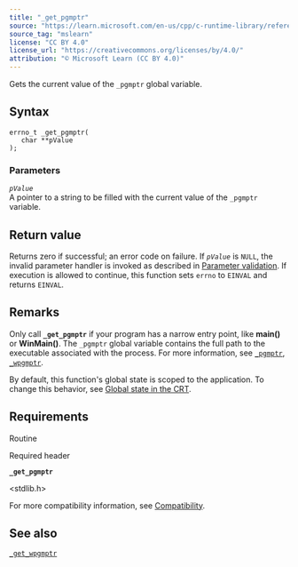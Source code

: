```yaml
---
title: "_get_pgmptr"
source: "https://learn.microsoft.com/en-us/cpp/c-runtime-library/reference/get-pgmptr?view=msvc-170"
source_tag: "mslearn"
license: "CC BY 4.0"
license_url: "https://creativecommons.org/licenses/by/4.0/"
attribution: "© Microsoft Learn (CC BY 4.0)"
---
```

Gets the current value of the `_pgmptr` global variable.

## Syntax

```
errno_t _get_pgmptr(
   char **pValue
);
```

### Parameters

_`pValue`_  
A pointer to a string to be filled with the current value of the `_pgmptr` variable.

## Return value

Returns zero if successful; an error code on failure. If _`pValue`_ is `NULL`, the invalid parameter handler is invoked as described in [Parameter validation](https://learn.microsoft.com/en-us/cpp/c-runtime-library/parameter-validation?view=msvc-170). If execution is allowed to continue, this function sets `errno` to `EINVAL` and returns `EINVAL`.

## Remarks

Only call **`_get_pgmptr`** if your program has a narrow entry point, like **main()** or **WinMain()**. The `_pgmptr` global variable contains the full path to the executable associated with the process. For more information, see [`_pgmptr`, `_wpgmptr`](https://learn.microsoft.com/en-us/cpp/c-runtime-library/pgmptr-wpgmptr?view=msvc-170).

By default, this function's global state is scoped to the application. To change this behavior, see [Global state in the CRT](https://learn.microsoft.com/en-us/cpp/c-runtime-library/global-state?view=msvc-170).

## Requirements

Routine

Required header

**`_get_pgmptr`**

<stdlib.h>

For more compatibility information, see [Compatibility](https://learn.microsoft.com/en-us/cpp/c-runtime-library/compatibility?view=msvc-170).

## See also

[`_get_wpgmptr`](https://learn.microsoft.com/en-us/cpp/c-runtime-library/reference/get-wpgmptr?view=msvc-170)